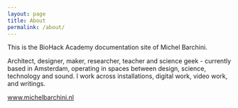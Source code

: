 ```yaml
---
layout: page
title: About
permalink: /about/
---
```


This is the BioHack Academy documentation site of Michel Barchini.

Architect, designer, maker, researcher, teacher and science geek - currently based in Amsterdam, operating in spaces between design, science, technology and sound. I work across installations, digital work, video work, and writings. 

<a href="www.michelbarchini.nl">www.michelbarchini.nl</a> 
